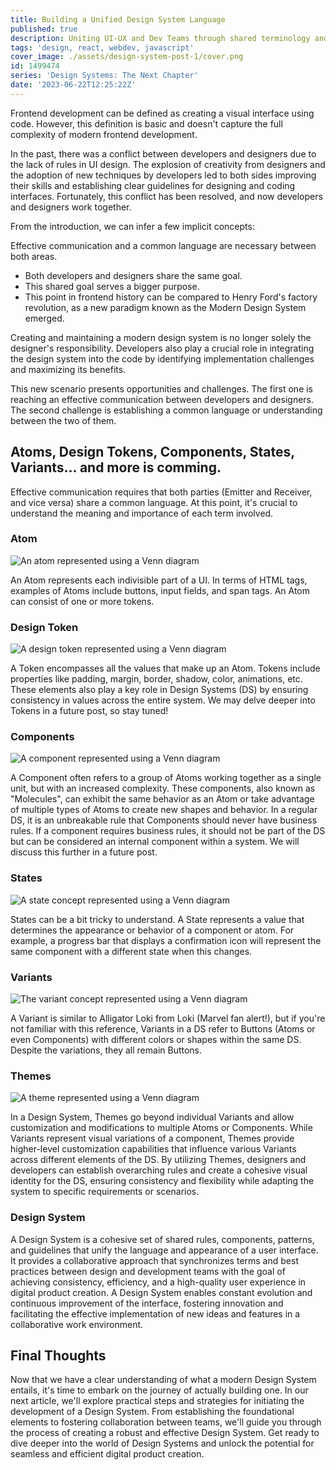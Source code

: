 ```yaml
---
title: Building a Unified Design System Language
published: true
description: Uniting UI-UX and Dev Teams through shared terminology and optimal workflows in Design System development
tags: 'design, react, webdev, javascript'
cover_image: ./assets/design-system-post-1/cover.png
id: 1499474
series: 'Design Systems: The Next Chapter'
date: '2023-06-22T12:25:22Z'
---
```


Frontend development can be defined as creating a visual interface using code. However, this definition is basic and doesn't capture the full complexity of modern frontend development.

In the past, there was a conflict between developers and designers due to the lack of rules in UI design. The explosion of creativity from designers and the adoption of new techniques by developers led to both sides improving their skills and establishing clear guidelines for designing and coding interfaces. Fortunately, this conflict has been resolved, and now developers and designers work together.

From the introduction, we can infer a few implicit concepts:

Effective communication and a common language are necessary between both areas.

* Both developers and designers share the same goal.
* This shared goal serves a bigger purpose.
* This point in frontend history can be compared to Henry Ford's factory revolution, as a new paradigm known as the Modern Design System emerged.

Creating and maintaining a modern design system is no longer solely the designer's responsibility. Developers also play a crucial role in integrating the design system into the code by identifying implementation challenges and maximizing its benefits.

This new scenario presents opportunities and challenges. The first one is reaching an effective communication between developers and designers. The second challenge is establishing a common language or understanding between the two of them.

## Atoms, Design Tokens, Components, States, Variants... and more is comming.

Effective communication requires that both parties (Emitter and Receiver, and vice versa) share a common language. At this point, it's crucial to understand the meaning and importance of each term involved.

### Atom

![An atom represented using a Venn diagram](assets/design-system-post-1/atom.png)

An Atom represents each indivisible part of a UI. In terms of HTML tags, examples of Atoms include buttons, input fields, and span tags. An Atom can consist of one or more tokens.

### Design Token

![A design token represented using a Venn diagram](assets/design-system-post-1/design-token.png)

A Token encompasses all the values that make up an Atom. Tokens include properties like padding, margin, border, shadow, color, animations, etc.
These elements also play a key role in Design Systems (DS) by ensuring consistency in values across the entire system. We may delve deeper into Tokens in a future post, so stay tuned!

### Components

![A component represented using a Venn diagram](assets/design-system-post-1/component.png)

A Component often refers to a group of Atoms working together as a single unit, but with an increased complexity. These components, also known as "Molecules", can exhibit the same behavior as an Atom or take advantage of multiple types of Atoms to create new shapes and behavior. In a regular DS, it is an unbreakable rule that Components should never have business rules. If a component requires business rules, it should not be part of the DS but can be considered an internal component within a system. We will discuss this further in a future post.

### States

![A state concept represented using a Venn diagram](assets/design-system-post-1/state.png)

States can be a bit tricky to understand. A State represents a value that determines the appearance or behavior of a component or atom. For example, a progress bar that displays a confirmation icon will represent the same component with a different state when this changes.

### Variants

![The variant concept represented using a Venn diagram](assets/design-system-post-1/variant.png)

A Variant is similar to Alligator Loki from Loki (Marvel fan alert!), but if you're not familiar with this reference, Variants in a DS refer to Buttons (Atoms or even Components) with different colors or shapes within the same DS. Despite the variations, they all remain Buttons.

### Themes

![A theme represented using a Venn diagram](assets/design-system-post-1/theme.png)

In a Design System, Themes go beyond individual Variants and allow customization and modifications to multiple Atoms or Components. While Variants represent visual variations of a component, Themes provide higher-level customization capabilities that influence various Variants across different elements of the DS. By utilizing Themes, designers and developers can establish overarching rules and create a cohesive visual identity for the DS, ensuring consistency and flexibility while adapting the system to specific requirements or scenarios.

### Design System

A Design System is a cohesive set of shared rules, components, patterns, and guidelines that unify the language and appearance of a user interface. It provides a collaborative approach that synchronizes terms and best practices between design and development teams with the goal of achieving consistency, efficiency, and a high-quality user experience in digital product creation. A Design System enables constant evolution and continuous improvement of the interface, fostering innovation and facilitating the effective implementation of new ideas and features in a collaborative work environment.

## Final Thoughts

Now that we have a clear understanding of what a modern Design System entails, it's time to embark on the journey of actually building one. In our next article, we'll explore practical steps and strategies for initiating the development of a Design System. From establishing the foundational elements to fostering collaboration between teams, we'll guide you through the process of creating a robust and effective Design System. Get ready to dive deeper into the world of Design Systems and unlock the potential for seamless and efficient digital product creation.
